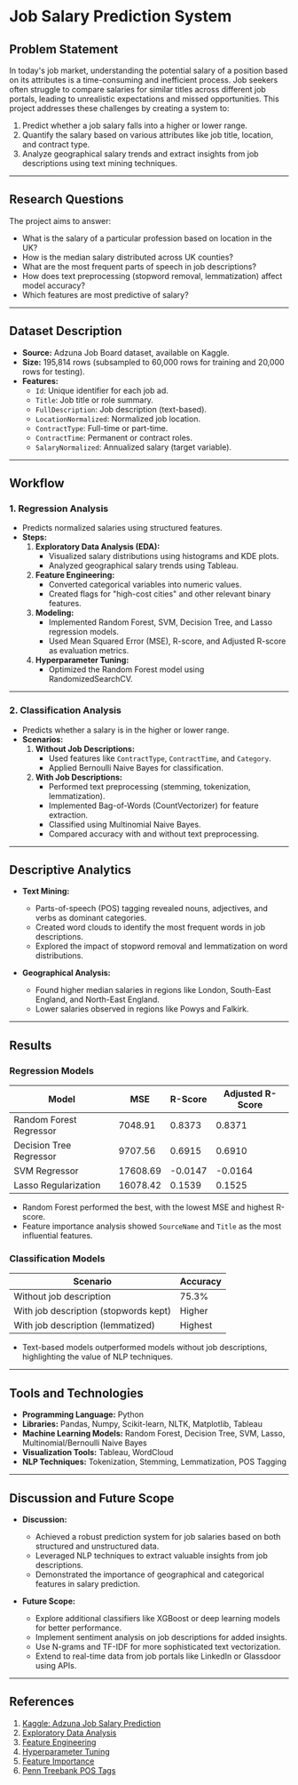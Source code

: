 # Job Salary Prediction System

## **Problem Statement**
In today's job market, understanding the potential salary of a position based on its attributes is a time-consuming and inefficient process. Job seekers often struggle to compare salaries for similar titles across different job portals, leading to unrealistic expectations and missed opportunities. This project addresses these challenges by creating a system to:
1. Predict whether a job salary falls into a higher or lower range.
2. Quantify the salary based on various attributes like job title, location, and contract type.
3. Analyze geographical salary trends and extract insights from job descriptions using text mining techniques.

---

## **Research Questions**
The project aims to answer:
- What is the salary of a particular profession based on location in the UK?
- How is the median salary distributed across UK counties?
- What are the most frequent parts of speech in job descriptions?
- How does text preprocessing (stopword removal, lemmatization) affect model accuracy?
- Which features are most predictive of salary?

---

## **Dataset Description**
- **Source:** Adzuna Job Board dataset, available on Kaggle.
- **Size:** 195,814 rows (subsampled to 60,000 rows for training and 20,000 rows for testing).
- **Features:**
  - `Id`: Unique identifier for each job ad.
  - `Title`: Job title or role summary.
  - `FullDescription`: Job description (text-based).
  - `LocationNormalized`: Normalized job location.
  - `ContractType`: Full-time or part-time.
  - `ContractTime`: Permanent or contract roles.
  - `SalaryNormalized`: Annualized salary (target variable).

---

## **Workflow**

### **1. Regression Analysis**
- Predicts normalized salaries using structured features.
- **Steps:**
  1. **Exploratory Data Analysis (EDA):**
     - Visualized salary distributions using histograms and KDE plots.
     - Analyzed geographical salary trends using Tableau.
  2. **Feature Engineering:**
     - Converted categorical variables into numeric values.
     - Created flags for "high-cost cities" and other relevant binary features.
  3. **Modeling:**
     - Implemented Random Forest, SVM, Decision Tree, and Lasso regression models.
     - Used Mean Squared Error (MSE), R-score, and Adjusted R-score as evaluation metrics.
  4. **Hyperparameter Tuning:**
     - Optimized the Random Forest model using RandomizedSearchCV.

---

### **2. Classification Analysis**
- Predicts whether a salary is in the higher or lower range.
- **Scenarios:**
  1. **Without Job Descriptions:**
     - Used features like `ContractType`, `ContractTime`, and `Category`.
     - Applied Bernoulli Naive Bayes for classification.
  2. **With Job Descriptions:**
     - Performed text preprocessing (stemming, tokenization, lemmatization).
     - Implemented Bag-of-Words (CountVectorizer) for feature extraction.
     - Classified using Multinomial Naive Bayes.
     - Compared accuracy with and without text preprocessing.

---

## **Descriptive Analytics**
- **Text Mining:**
  - Parts-of-speech (POS) tagging revealed nouns, adjectives, and verbs as dominant categories.
  - Created word clouds to identify the most frequent words in job descriptions.
  - Explored the impact of stopword removal and lemmatization on word distributions.

- **Geographical Analysis:**
  - Found higher median salaries in regions like London, South-East England, and North-East England.
  - Lower salaries observed in regions like Powys and Falkirk.

---

## **Results**

### **Regression Models**
| Model                   | MSE      | R-Score | Adjusted R-Score |
|-------------------------|----------|---------|------------------|
| Random Forest Regressor | 7048.91  | 0.8373  | 0.8371           |
| Decision Tree Regressor | 9707.56  | 0.6915  | 0.6910           |
| SVM Regressor           | 17608.69 | -0.0147 | -0.0164          |
| Lasso Regularization    | 16078.42 | 0.1539  | 0.1525           |

- Random Forest performed the best, with the lowest MSE and highest R-score.
- Feature importance analysis showed `SourceName` and `Title` as the most influential features.

### **Classification Models**
| Scenario                              | Accuracy  |
|---------------------------------------|-----------|
| Without job description               | 75.3%     |
| With job description (stopwords kept) | Higher    |
| With job description (lemmatized)     | Highest   |

- Text-based models outperformed models without job descriptions, highlighting the value of NLP techniques.

---

## **Tools and Technologies**
- **Programming Language:** Python
- **Libraries:** Pandas, Numpy, Scikit-learn, NLTK, Matplotlib, Tableau
- **Machine Learning Models:** Random Forest, Decision Tree, SVM, Lasso, Multinomial/Bernoulli Naive Bayes
- **Visualization Tools:** Tableau, WordCloud
- **NLP Techniques:** Tokenization, Stemming, Lemmatization, POS Tagging

---

## **Discussion and Future Scope**
- **Discussion:**
  - Achieved a robust prediction system for job salaries based on both structured and unstructured data.
  - Leveraged NLP techniques to extract valuable insights from job descriptions.
  - Demonstrated the importance of geographical and categorical features in salary prediction.

- **Future Scope:**
  - Explore additional classifiers like XGBoost or deep learning models for better performance.
  - Implement sentiment analysis on job descriptions for added insights.
  - Use N-grams and TF-IDF for more sophisticated text vectorization.
  - Extend to real-time data from job portals like LinkedIn or Glassdoor using APIs.

---

## **References**
1. [Kaggle: Adzuna Job Salary Prediction](https://www.kaggle.com/c/job-salary-prediction-lkm)
2. [Exploratory Data Analysis](https://towardsdatascience.com/exploratory-data-analysis-8fc1cb20fd15)
3. [Feature Engineering](https://www.heavy.ai/technical-glossary/feature-engineering)
4. [Hyperparameter Tuning](https://neptune.ai/blog/hyperparameter-tuning-in-python-complete-guide)
5. [Feature Importance](https://towardsdatascience.com/understanding-feature-importance-and-how-to-implement-it-in-python-ff0287b20285)
6. [Penn Treebank POS Tags](https://www.ling.upenn.edu/courses/Fall_2003/ling001/penn_treebank_pos.html)

